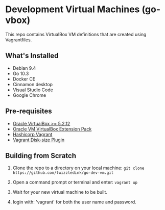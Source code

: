 # Development Virtual Machines (go-vbox)

This repo contains VirtualBox VM definitions that are created using Vagrantfiles.

## What's Installed

* Debian 9.4
* Go 10.3
* Docker CE
* Cinnamon desktop
* Visual Studio Code
* Google Chrome

## Pre-requisites

* [Oracle VirtualBox >= 5.2.12](https://www.virtualbox.org/wiki/Downloads)
* [Oracle VM VirtualBox Extension Pack](https://download.virtualbox.org/virtualbox/5.2.12/Oracle_VM_VirtualBox_Extension_Pack-5.2.12.vbox-extpack)
* [Hashicorp Vagrant](https://www.vagrantup.com/downloads.html)
* [Vagrant Disk-size Plugin](https://github.com/sprotheroe/vagrant-disksize)

## Building from Scratch

1. Clone the repo to a directory on your local machine: `git clone https://github.com/twizzledink/go-dev-vm.git`

2. Open a command prompt or terminal and enter: `vagrant up`

3. Wait for your new virtual machine to be built.

4. login with: 'vagrant' for both the user name and password.
